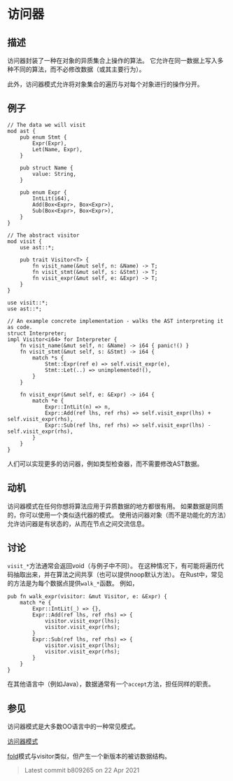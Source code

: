 # 访问器

## 描述

访问器封装了一种在对象的异质集合上操作的算法。
它允许在同一数据上写入多种不同的算法，而不必修改数据（或其主要行为）。

此外，访问器模式允许将对象集合的遍历与对每个对象进行的操作分开。

## 例子

```rust,ignore
// The data we will visit
mod ast {
    pub enum Stmt {
        Expr(Expr),
        Let(Name, Expr),
    }

    pub struct Name {
        value: String,
    }

    pub enum Expr {
        IntLit(i64),
        Add(Box<Expr>, Box<Expr>),
        Sub(Box<Expr>, Box<Expr>),
    }
}

// The abstract visitor
mod visit {
    use ast::*;

    pub trait Visitor<T> {
        fn visit_name(&mut self, n: &Name) -> T;
        fn visit_stmt(&mut self, s: &Stmt) -> T;
        fn visit_expr(&mut self, e: &Expr) -> T;
    }
}

use visit::*;
use ast::*;

// An example concrete implementation - walks the AST interpreting it as code.
struct Interpreter;
impl Visitor<i64> for Interpreter {
    fn visit_name(&mut self, n: &Name) -> i64 { panic!() }
    fn visit_stmt(&mut self, s: &Stmt) -> i64 {
        match *s {
            Stmt::Expr(ref e) => self.visit_expr(e),
            Stmt::Let(..) => unimplemented!(),
        }
    }

    fn visit_expr(&mut self, e: &Expr) -> i64 {
        match *e {
            Expr::IntLit(n) => n,
            Expr::Add(ref lhs, ref rhs) => self.visit_expr(lhs) + self.visit_expr(rhs),
            Expr::Sub(ref lhs, ref rhs) => self.visit_expr(lhs) - self.visit_expr(rhs),
        }
    }
}
```

人们可以实现更多的访问器，例如类型检查器，而不需要修改AST数据。

## 动机

访问器模式在任何你想将算法应用于异质数据的地方都很有用。
如果数据是同质的，你可以使用一个类似迭代器的模式。
使用访问器对象（而不是功能化的方法）允许访问器是有状态的，从而在节点之间交流信息。

## 讨论

`visit_*`方法通常会返回void（与例子中不同）。
在这种情况下，有可能将遍历代码抽取出来，并在算法之间共享（也可以提供noop默认方法）。 
在Rust中，常见的方法是为每个数据点提供`walk_*`函数。
例如，

```rust,ignore
pub fn walk_expr(visitor: &mut Visitor, e: &Expr) {
    match *e {
        Expr::IntLit(_) => {},
        Expr::Add(ref lhs, ref rhs) => {
            visitor.visit_expr(lhs);
            visitor.visit_expr(rhs);
        }
        Expr::Sub(ref lhs, ref rhs) => {
            visitor.visit_expr(lhs);
            visitor.visit_expr(rhs);
        }
    }
}
```

在其他语言中（例如Java），数据通常有一个`accept`方法，担任同样的职责。

## 参见

访问器模式是大多数OO语言中的一种常见模式。

[访问器模式](https://en.wikipedia.org/wiki/Visitor_pattern)

[fold](../creational/fold.md)模式与visitor类似，但产生一个新版本的被访数据结构。

> Latest commit b809265 on 22 Apr 2021